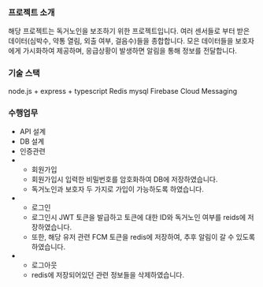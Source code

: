 ### 프로젝트 소개
해당 프로젝트는 독거노인을 보조하기 위한 프로젝트입니다.
여러 센서들로 부터 받은 데이터(심박수, 약통 열림, 외출 여부, 걸음수)들을 종합합니다.
모은 데이터들을 보호자에게 가시화하여 제공하며, 응급상황이 발생하면 알림을 통해 정보를 전달합니다.

### 기술 스택
node.js + express + typescript
Redis
mysql
Firebase Cloud Messaging

### 수행업무
* API 설계
* DB 설계
* 인증관련
* - 회원가입
  - 회원가입시 입력한 비밀번호를 암호화하여 DB에 저장하였습니다.
  - 독거노인과 보호자 두 가지로 가입이 가능하도록 하였습니다.
* - 로그인
  - 로그인시 JWT 토큰을 발급하고 토큰에 대한 ID와 독거노인 여부를 reids에 저장하였습니다.
  - 또한, 해당 유저 관련 FCM 토큰을 redis에 저장하여, 추후 알림이 갈 수 있도록 하였습니다.
* - 로그아웃
  - redis에 저장되어있던 관련 정보들을 삭제하였습니다.

 
